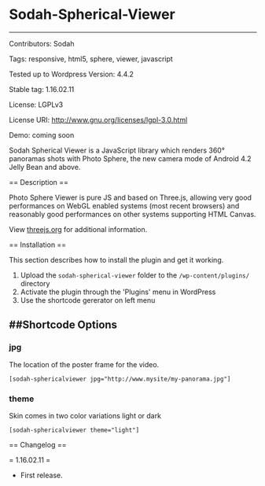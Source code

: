 # Sodah-Spherical-Viewer
-------------------------
Contributors: Sodah

Tags: responsive, html5, sphere, viewer, javascript

Tested up to Wordpress Version: 4.4.2

Stable tag: 1.16.02.11

License: LGPLv3

License URI: http://www.gnu.org/licenses/lgpl-3.0.html

Demo: coming soon

Sodah Spherical Viewer is a JavaScript library which renders 360° panoramas shots with Photo Sphere, the new camera mode of Android 4.2 Jelly Bean and above.


== Description ==

Photo Sphere Viewer is pure JS and based on Three.js, allowing very good performances on WebGL enabled systems (most recent browsers) and reasonably good performances on other systems supporting HTML Canvas.

View [threejs.org](http://threejs.org/) for additional information.

== Installation ==

This section describes how to install the plugin and get it working.

1. Upload the `sodah-spherical-viewer` folder to the `/wp-content/plugins/` directory
2. Activate the plugin through the 'Plugins' menu in WordPress
3. Use the shortcode gererator on left menu

##Shortcode Options
-------------------------

### jpg
The location of the poster frame for the video.

    [sodah-sphericalviewer jpg="http://www.mysite/my-panorama.jpg"]

### theme
Skin comes in two color variations light or dark

    [sodah-sphericalviewer theme="light"]


== Changelog ==

= 1.16.02.11 =

* First release.

